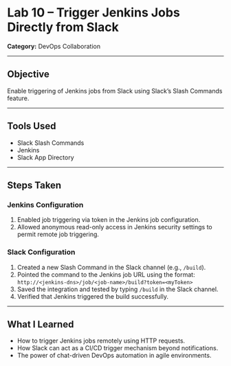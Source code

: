 # Lab 10 – Trigger Jenkins Jobs Directly from Slack

**Category:** DevOps Collaboration

---

## Objective

Enable triggering of Jenkins jobs from Slack using Slack’s Slash Commands feature.

---

## Tools Used

- Slack Slash Commands
- Jenkins
- Slack App Directory

---

## Steps Taken

### Jenkins Configuration
1. Enabled job triggering via token in the Jenkins job configuration.
2. Allowed anonymous read-only access in Jenkins security settings to permit remote job triggering.

### Slack Configuration
1. Created a new Slash Command in the Slack channel (e.g., `/build`).
2. Pointed the command to the Jenkins job URL using the format:  
   `http://<jenkins-dns>/job/<job-name>/build?token=<myToken>`
3. Saved the integration and tested by typing `/build` in the Slack channel.
4. Verified that Jenkins triggered the build successfully.

---

## What I Learned

- How to trigger Jenkins jobs remotely using HTTP requests.
- How Slack can act as a CI/CD trigger mechanism beyond notifications.
- The power of chat-driven DevOps automation in agile environments.
